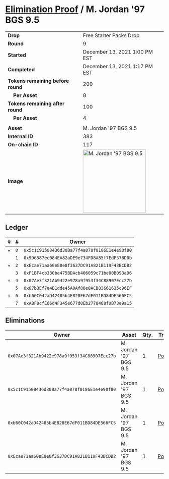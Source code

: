 # [Elimination Proof](./readme.md) / M. Jordan &#039;97 BGS 9.5

|||
|---|---|
| **Drop** | Free Starter Packs Drop |
| **Round** | 9 |
| **Started** | December 13, 2021 1:00 PM EST |
| **Completed** | December 13, 2021 1:17 PM EST |
| **Tokens remaining before round** | 200 |
| **&nbsp;&nbsp;&nbsp;&nbsp;Per Asset** | 8 |
| **Tokens remaining after round** | 100 |
| **&nbsp;&nbsp;&nbsp;&nbsp;Per Asset** | 4 |
| | |
| **Asset** | M. Jordan &#039;97 BGS 9.5 |
| **Internal ID** | 383 |
| **On-chain ID** | 117 |
| **Image** | <img src="https://tcdn.blokpax.com/95048cbb-7e80-4ff1-9b81-2f5f60854919/ef67391566579e20ffd104510ba63f2b6272250a5f94b11666083be790e1e8e8.jpg" height="200" alt="M. Jordan &#039;97 BGS 9.5" /> |

## Ledger

| 💀 | # | Owner |
| --- | --- | --- |
| 💀 | `0` | `0x5c1C91508436d30Ba77f4a078f0186E1e4e90f80` |
|  | `1` | `0x9D6587ec084EA82aDE9e734FD8A85f7EdF578D0b` |
| 💀 | `2` | `0xEcae71aa60eE8e8f3637DC91A821B119F43BCDB2` |
|  | `3` | `0xF1BF4cb330ba475BDAcb406059c71be00B093aD6` |
| 💀 | `4` | `0x07Ae3f321Ab9422e978a9f953f34C88907Ecc27b` |
|  | `5` | `0x07b3Ef7e4B1dde45A0Af88e0ACB83661635c96EF` |
| 💀 | `6` | `0xb60C042aD42485b4E828E67dF011BD84DE566FC5` |
|  | `7` | `0xABF8cfE66d4F345e677d0Eb2778488f9B73e9a15` |


## Eliminations

| Owner | Asset | Qty. | Transaction |
| --- | --- | --- | --- |
| `0x07Ae3f321Ab9422e978a9f953f34C88907Ecc27b` | M. Jordan '97 BGS 9.5 | 1 | [Polygonscan](https://polygonscan.com/tx/0x2488babfc56ffe089000a217bfa608d9eb11aee24aafdfff190da2f2f9909914) |
| `0x5c1C91508436d30Ba77f4a078f0186E1e4e90f80` | M. Jordan '97 BGS 9.5 | 1 | [Polygonscan](https://polygonscan.com/tx/0x27c5f9fe939c5c71db17ccdc9da5aedc9a9d96cf5f1de3675002f553a716ec92) |
| `0xb60C042aD42485b4E828E67dF011BD84DE566FC5` | M. Jordan '97 BGS 9.5 | 1 | [Polygonscan](https://polygonscan.com/tx/0xd188ecb6c02955297448ac9b7f809fe5494ea8efe5f4280aa7ca83b76473408e) |
| `0xEcae71aa60eE8e8f3637DC91A821B119F43BCDB2` | M. Jordan '97 BGS 9.5 | 1 | [Polygonscan](https://polygonscan.com/tx/0xcab162f85e9d8d312444db838fab7e3a75a6ed8283b086220d58b767aeada759) |
